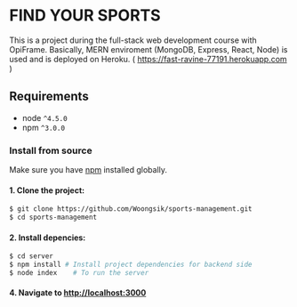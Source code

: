 # FIND YOUR SPORTS 
This is a project during the full-stack web development course with OpiFrame.
Basically, MERN enviroment (MongoDB, Express, React, Node) is used and is deployed on Heroku. ( https://fast-ravine-77191.herokuapp.com )

## Requirements

- node `^4.5.0`
- npm `^3.0.0`

### Install from source

Make sure you have [npm](https://www.npmjs.com/get-npm) installed globally.

#### 1. Clone the project:

```bash
$ git clone https://github.com/Woongsik/sports-management.git
$ cd sports-management
```

#### 2. Install depencies:

```bash
$ cd server
$ npm install # Install project dependencies for backend side
$ node index    # To run the server
```

#### 4. Navigate to [http://localhost:3000](http://localhost:3000)
